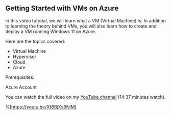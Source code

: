 ## Getting Started with VMs on Azure

In this video tutorial, we will learn what a VM (Virtual Machine) is. In addition to learning the theory behind VMs, you will also learn how to create and deploy a VM running Windows 11 on Azure.

Here are the topics covered:

- Virtual Machine
- Hypervisor 
- Cloud
- Azure

Prerequisites:

Azure Account

You can watch the full video on my  [YouTube channel](https://youtu.be/Xf6BjXs9NlM)  (14:37 minutes watch).‌


%[https://youtu.be/Xf6BjXs9NlM]
